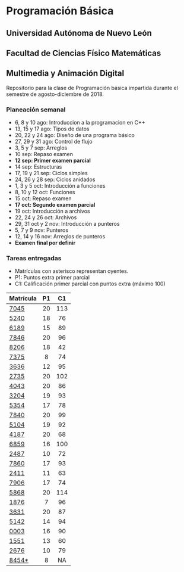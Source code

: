# Programación Básica

## Universidad Autónoma de Nuevo León
## Facultad de Ciencias Físico Matemáticas
## Multimedia y Animación Digital

Repositorio para la clase de Programación básica impartida durante el semestre de agosto-diciembre de 2018.

### Planeación semanal

* 6, 8 y 10 ago: Introduccion a la programacion en C++
* 13, 15 y 17 ago: Tipos de datos
* 20, 22 y 24 ago: Diseño de una programa básico
* 27, 29 y 31 ago: Control de flujo
* 3, 5 y 7 sep: Arreglos
* 10 sep: Repaso examen
* **12 sep: Primer examen parcial**
* 14 sep: Estructuras
* 17, 19 y 21 sep: Ciclos simples
* 24, 26 y 28 sep: Ciclos anidados
* 1, 3 y 5 oct: Introducción a funciones
* 8, 10 y 12 oct: Funciones
* 15 oct: Repaso examen
* **17 oct: Segundo examen parcial**
* 19 oct: Introducción a archivos
* 22, 24 y 26 oct: Archivos
* 29, 31 oct y 2 nov: Introducción a punteros
* 5, 7 y 9 nov: Punteros
* 12, 14 y 16 nov: Arreglos de punteros
* **Examen final por definir**


### Tareas entregadas

* Matrículas con asterisco representan oyentes.
* P1: Puntos extra primer parcial
* C1: Calificación primer parcial con puntos extra (máximo 100)

| Matrícula                                                            | P1 | C1  |
|:---------------------------------------------------------------------|:--:|:---:|
| [7045](https://github.com/Geekerxd/repositorio-de-gonzalo)           | 20 | 113 |
| [5240](https://github.com/gerardobecerra1/prograbasica2do.)          | 18 | 76  |
| [6189](https://github.com/Componentlime69/trabajo-PB.git)            | 15 | 89  |
| [7846](https://github.com/DonatoCalvillo/prograbasica)               | 20 | 96  |
| [8206](https://github.com/FranciscoJavierCamachoAlcala/Prograbacisa) | 18 | 42  |
| [7375](https://github.com/dlcastrob/Programacion-Basica)             | 8  | 74  |
| [3636](https://github.com/IsaiContreras/PogramBasicT)                | 12 | 95  |
| [2735](https://github.com/JMCorreaGzz/Progra-Basica)                 | 20 | 102 |
| [4043](https://github.com/NancyCura/ProgramacioonBasica)             | 20 | 86  |
| [3204](https://github.com/DanielGarciaMazatan/Repositorio)           | 19 | 93  |
| [5354](https://github.com/ValeriaGzan/PrograBasic)                   | 17 | 78  |
| [7840](https://github.com/Rome1317/Programacion-Basica)              | 20 | 99  |
| [5104](https://github.com/elangeladri28/Pb-1805104)                  | 19 | 92  |
| [4187](https://github.com/AlbertoHV23/1814187)                       | 20 | 68  |
| [6859](https://github.com/AldoIbarra/PBRepositorio1736859.git)       | 16 | 100 |
| [2487](https://github.com/emilio33moreno/repositorio-de-Emilio)      | 10 | 72  |
| [7860](https://github.com/Angel03paredes/Programacion-basica.git)    | 17 | 93  |
| [2411](https://github.com/PamelaSRC/Progra)                          | 11 | 63  |
| [7906](https://github.com/luciasarahi/Tarea-2)                       | 17 | 74  |
| [5868](https://github.com/AlnOsvaldo/PB-1795868)                     | 20 | 114 |
| [1876](https://github.com/LupeVillarreal/PB-Repositorio-1876-)       | 7  | 96  |
| [3631](https://github.com/Diego1803631/Tareas)                       | 20 | 87  |
| [5142](https://github.com/Raycerk/Tareas)                            | 14 | 94  |
| [0003](https://bitbucket.org/IssaValeria/programacion/src/master/)   | 16 | 90  |
| [1551](https://github.com/VianeyHernandez/Tarea-3)                   | 13 | 60  |
| [2676](https://github.com/JLeonardoRM/Tareas-PB)                     | 10 | 79  |
| [8454*](https://github.com/JairBunny/Luis-Jair)                      | 8  | NA  |